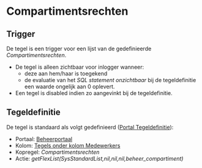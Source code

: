 # Compartimentsrechten

## Trigger

De tegel is een trigger voor een lijst van de gedefinieerde *Compartimentsrechten*.

* De tegel is alleen zichtbaar voor inlogger wanneer:
  * deze aan hem/haar is toegekend
  * de evaluatie van het *SQL statement onzichtbaar* bij de tegeldefinitie een waarde ongelijk aan 0 oplevert.
* Een tegel is disabled indien zo aangevinkt bij de tegeldefinitie.

## Tegeldefinitie

De tegel is standaard als volgt gedefinieerd ([Portal Tegeldefinitie](/instellen_inrichten/portaldefinitie/portal_tegel.md)):

* Portaal: [Beheerportaal](/probleemoplossing/portalen_en_moduleschermen/beheerportaal/README.md)
* Kolom: [Tegels onder kolom Medewerkers](/probleemoplossing/portalen_en_moduleschermen/beheerportaal/tegels_onder_kolom_medewerkers/README.md)
* Kopregel: *Compartimentsrechten*
* Actie: *getFlexList(SysStandardList,nil,nil,nil,beheer_compartiment)*
